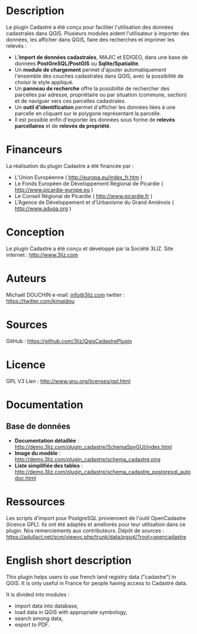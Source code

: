 Description
===========

Le plugin Cadastre a été conçu pour faciliter l'utilisation des données cadastrales dans QGIS. Plusieurs modules aident l'utilisateur à importer des données, les afficher dans QGIS, faire des recherches et imprimer les relevés :

* L'**import de données cadastrales**, MAJIC et EDIGEO, dans une base de données **PostGreSQL/PostGIS** ou **Sqlite/Spatialite**.
* Un **module de chargement** permet d'ajouter automatiquement l'ensemble des couches cadastrales dans QGIS, avec la possibilité de choisir le style appliqué.
* Un **panneau de recherche** offre la possibilité de rechercher des parcelles par adresse, propriétaire ou par situation (commune, section) et de naviguer vers ces parcelles cadastrales.
* Un **outil d'identification** permet d'afficher les données liées à une parcelle en cliquant sur le polygone représentant la parcelle.
* Il est possible enfin d'exporter les données sous forme de **relevés parcellaires** et de **relevés de propriété**.


Financeurs
==========

La réalisation du plugin Cadastre a été financée par :

* L'Union Européenne ( http://europa.eu/index_fr.htm )
* Le  Fonds Européen de Développement Régional de Picardie ( http://www.picardie-europe.eu )
* Le Conseil Régional de Picardie ( http://www.picardie.fr )
* L'Agence de Développement et d'Urbanisme du Grand Amiénois ( http://www.aduga.org )

Conception
==========

Le plugin Cadastre a été conçu et développé par la Société 3LIZ.
Site internet : http://www.3liz.com

Auteurs
=======

Michaël DOUCHIN
e-mail: info@3liz.com
twitter : https://twitter.com/kimaidou

Sources
=======

GitHub : https://github.com/3liz/QgisCadastrePlugin

Licence
=======

GPL V3
Lien : http://www.gnu.org/licenses/gpl.html

Documentation
==============

Base de données
----------------

* **Documentation détaillée** : http://demo.3liz.com/plugin_cadastre/SchemaSpyGUI/index.html
* **Image du modèle** : http://demo.3liz.com/plugin_cadastre/schema_cadastre.png
* **Liste simplifiée des tables** : http://demo.3liz.com/plugin_cadastre/schema_cadastre_postgresql_autodoc.html


Ressources
==========

Les scripts d'import pour PostgreSQL proviennent de l'outil OpenCadastre (licence GPL). Ils ont été adaptés et améliorés pour leur utilisation dans ce plugin. Nos remerciements aux contributeurs.
Dépôt de sources :  https://adullact.net/scm/viewvc.php/trunk/data/pgsql/?root=opencadastre

English short description
==========================

This plugin helps users to use french land registry data ("cadastre") in QGIS. It is only useful in France for people having access to Cadastre data.

It is divided into modules :

* import data into database,
* load data in QGIS with appropriate symbology,
* search among data,
* export to PDF.
